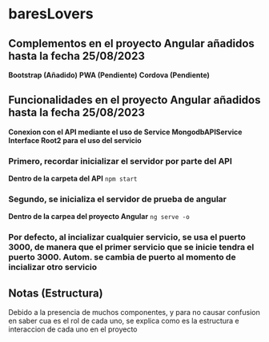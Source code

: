 # baresLovers
## Complementos en el proyecto Angular añadidos hasta la fecha 25/08/2023
**Bootstrap (Añadido)**
**PWA (Pendiente)**
**Cordova (Pendiente)**

## Funcionalidades en el proyecto Angular añadidos hasta la fecha 25/08/2023
**Conexion con el API mediante el uso de Service MongodbAPIService**
**Interface Root2 para el uso del servicio**

### Primero, recordar inicializar el servidor por parte del API
**Dentro de la carpeta del API**
`npm start`

### Segundo, se inicializa el servidor de prueba de angular
**Dentro de la carpea del proyecto Angular**
`ng serve -o`

### Por defecto, al incializar cualquier servicio, se usa el puerto 3000, de manera que el primer servicio que se inicie tendra el puerto 3000. Autom. se cambia de puerto al momento de incializar otro servicio

## Notas (Estructura)
Debido a la presencia de muchos componentes, y para no causar confusion en saber cua es el rol de cada uno, se explica como es la estructura e interaccion de cada uno en el proyecto
